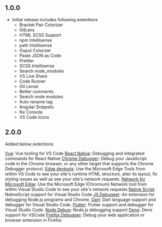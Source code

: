 ## 1.0.0
- Initial release includes following extentions 
    - Bracket Pair Colorizer
    - GitLens
    - HTML SCSS Support
    - npm Intellisense
    - path Intellisense
    - Ouput Colorizer
    - Paste JSON as Code
    - Prettier
    - SCSS Intellisense
    - Search node_modules
    - VS Live Share
    - Code Runner
    - Git Lense
    - Better comments
    - Search node modules
    - Auto rename tag
    - Angular Snippets
    - Nx Console
    - VS Code Icons
## 2.0.0
Added below extentions

[Vue](https://marketplace.visualstudio.com/items?itemName=octref.vetur): Vue tooling for VS Code
[React Native](https://marketplace.visualstudio.com/items?itemName=msjsdiag.vscode-react-native): Debugging and integrated commands for React Native
[Chrome Debugger](https://marketplace.visualstudio.com/items?itemName=msjsdiag.debugger-for-chrome): Debug your JavaScript code in the Chrome browser, or any other target that supports the Chrome Debugger protocol.
[Edge devtools](https://marketplace.visualstudio.com/items?itemName=ms-edgedevtools.vscode-edge-devtools): Use the Microsoft Edge Tools from within VS Code to see your site's runtime HTML structure, alter its layout, fix styling issues as well as see your site's network requests.
[Network for Microsoft Edge](https://marketplace.visualstudio.com/items?itemName=ms-edgedevtools.network-edge-devtools): Use the Microsoft Edge (Chromium) Network tool from within Visual Studio Code to see your site's network requests
[Native Script](https://marketplace.visualstudio.com/items?itemName=NativeScript.nativescript): NativeScript support for Visual Studio Code
[JS Debugger](https://marketplace.visualstudio.com/items?itemName=ms-vscode.js-debug): An extension for debugging Node.js programs and Chrome.
[Dart](https://marketplace.visualstudio.com/items?itemName=Dart-Code.dart-code): Dart language support and debugger for Visual Studio Code.
[Flutter](https://marketplace.visualstudio.com/items?itemName=Dart-Code.flutter): Flutter support and debugger for Visual Studio Code.
[Node Debug](https://marketplace.visualstudio.com/items?itemName=ms-vscode.node-debug2): Node.js debugging support
[Deno](https://marketplace.visualstudio.com/items?itemName=denoland.vscode-deno): Deno support for VSCode
[Firefox Debugger](https://marketplace.visualstudio.com/items?itemName=firefox-devtools.vscode-firefox-debug): Debug your web application or browser extension in Firefox
